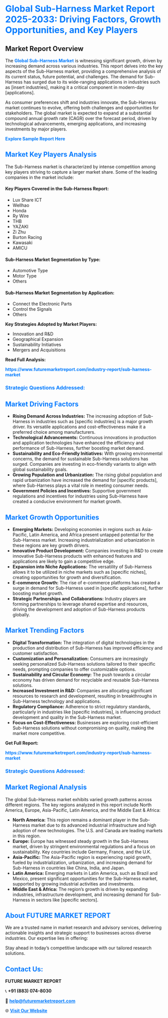<h1 style="color: #007BFF;">Global Sub-Harness Market Report 2025-2033: Driving Factors, Growth Opportunities, and Key Players</h1>

<section id="overview">
<h2>Market Report Overview</h2>
<p>The <a href="https://www.futuremarketreport.com/industry-report/sub-harness-market" style="color: #007BFF; text-decoration: none;"><strong>Global Sub-Harness Market</strong></a> is witnessing significant growth, driven by increasing demand across various industries. This report delves into the key aspects of the Sub-Harness market, providing a comprehensive analysis of its current status, future potential, and challenges. The demand for Sub-Harness has surged due to its wide-ranging applications in industries such as [insert industries], making it a critical component in modern-day [applications].</p>
<p>As consumer preferences shift and industries innovate, the Sub-Harness market continues to evolve, offering both challenges and opportunities for stakeholders. The global market is expected to expand at a substantial compound annual growth rate (CAGR) over the forecast period, driven by technological advancements, emerging applications, and increasing investments by major players.</p>
</section>

<section id="overview">
<p><a href="https://www.futuremarketreport.com/request-sample/reportId=115668" style="color: #007BFF; text-decoration: none;"><strong>Explore Sample Report Here</strong></a></p>
</section>

<section id="key-players">
<h2 style="color: #007BFF;">Market Key Players Analysis</h2>
<p>The Sub-Harness market is characterized by intense competition among key players striving to capture a larger market share. Some of the leading companies in the market include:</p>
<h4>Key Players Covered in the Sub-Harness Report:</h4>
<ul><li>Lux Share ICT</li><li>Wellhao</li><li>Honda</li><li>Ry Wire</li><li>THB</li><li>YAZAKI</li><li>Zi Zhu</li><li>Burton Racing</li><li>Kawasaki</li><li>AMICU</li></ul>
<h4>Sub-Harness Market Segmentation by Type:</h4>
<ul><li>Automotive Type</li><li>Motor Type</li><li>Others</li></ul>

<h4>Sub-Harness Market Segmentation by Application:</h4>
<ul><li>Connect the Electronic Parts</li><li>Control the Signals</li><li>Others</li></ul>
<p><strong>Key Strategies Adopted by Market Players:</strong></p>
<ul>
<li>Innovation and R&D</li>
<li>Geographical Expansion</li>
<li>Sustainability Initiatives</li>
<li>Mergers and Acquisitions</li>
</ul>
</section>

<section>
<p><strong>Read Full Analysis: </strong></p><a href="https://www.futuremarketreport.com/industry-report/sub-harness-market" style="color: #007BFF; text-decoration: none;"><strong>https://www.futuremarketreport.com/industry-report/sub-harness-market</strong></a>
<h3 style="color: #007BFF;">Strategic Questions Addressed:</h3>
</section>

<section id="driving-factors">
<h2 style="color: #007BFF;">Market Driving Factors</h2>
<ul>
<li><strong>Rising Demand Across Industries:</strong> The increasing adoption of Sub-Harness in industries such as [specific industries] is a major growth driver. Its versatile applications and cost-effectiveness make it a preferred choice among manufacturers.</li>
<li><strong>Technological Advancements:</strong> Continuous innovations in production and application technologies have enhanced the efficiency and performance of Sub-Harness, further boosting market demand.</li>
<li><strong>Sustainability and Eco-Friendly Initiatives:</strong> With growing environmental concerns, the demand for sustainable Sub-Harness solutions has surged. Companies are investing in eco-friendly variants to align with global sustainability goals.</li>
<li><strong>Growing Population and Urbanization:</strong> The rising global population and rapid urbanization have increased the demand for [specific products], where Sub-Harness plays a vital role in meeting consumer needs.</li>
<li><strong>Government Policies and Incentives:</strong> Supportive government regulations and incentives for industries using Sub-Harness have created a conducive environment for market growth.</li>
</ul>
</section>

<section id="growth-opportunities">
<h2 style="color: #007BFF;">Market Growth Opportunities</h2>
<ul>
<li><strong>Emerging Markets:</strong> Developing economies in regions such as Asia-Pacific, Latin America, and Africa present untapped potential for the Sub-Harness market. Increasing industrialization and urbanization in these regions are key growth drivers.</li>
<li><strong>Innovative Product Development:</strong> Companies investing in R&D to create innovative Sub-Harness products with enhanced features and applications are likely to gain a competitive edge.</li>
<li><strong>Expansion into Niche Applications:</strong> The versatility of Sub-Harness allows it to be utilized in niche markets such as [specific niches], creating opportunities for growth and diversification.</li>
<li><strong>E-commerce Growth:</strong> The rise of e-commerce platforms has created a surge in demand for Sub-Harness used in [specific applications], further boosting market growth.</li>
<li><strong>Strategic Partnerships and Collaborations:</strong> Industry players are forming partnerships to leverage shared expertise and resources, driving the development and adoption of Sub-Harness products globally.</li>
</ul>
</section>

<section id="trending-factors">
<h2 style="color: #007BFF;">Market Trending Factors</h2>
<ul>
<li><strong>Digital Transformation:</strong> The integration of digital technologies in the production and distribution of Sub-Harness has improved efficiency and customer satisfaction.</li>
<li><strong>Customization and Personalization:</strong> Consumers are increasingly seeking personalized Sub-Harness solutions tailored to their specific needs, prompting companies to offer customizable options.</li>
<li><strong>Sustainability and Circular Economy:</strong> The push towards a circular economy has driven demand for recyclable and reusable Sub-Harness solutions.</li>
<li><strong>Increased Investment in R&D:</strong> Companies are allocating significant resources to research and development, resulting in breakthroughs in Sub-Harness technology and applications.</li>
<li><strong>Regulatory Compliance:</strong> Adherence to strict regulatory standards, particularly in industries like [specific industries], is influencing product development and quality in the Sub-Harness market.</li>
<li><strong>Focus on Cost-Effectiveness:</strong> Businesses are exploring cost-efficient Sub-Harness solutions without compromising on quality, making the market more competitive.</li>
</ul>
</section>

<section>
<p><strong>Get Full Report: </strong></p><a href="https://www.futuremarketreport.com/industry-report/sub-harness-market" style="color: #007BFF; text-decoration: none;"><strong>https://www.futuremarketreport.com/industry-report/sub-harness-market</strong></a>
<h3 style="color: #007BFF;">Strategic Questions Addressed:</h3>
</section>


<section id="regional-analysis">
<h2 style="color: #007BFF;">Market Regional Analysis</h2>
<p>The global Sub-Harness market exhibits varied growth patterns across different regions. The key regions analyzed in this report include North America, Europe, Asia-Pacific, Latin America, and the Middle East & Africa:</p>
<ul>
<li><strong>North America:</strong> This region remains a dominant player in the Sub-Harness market due to its advanced industrial infrastructure and high adoption of new technologies. The U.S. and Canada are leading markets in this region.</li>
<li><strong>Europe:</strong> Europe has witnessed steady growth in the Sub-Harness market, driven by stringent environmental regulations and a focus on sustainability. Key countries include Germany, France, and the U.K.</li>
<li><strong>Asia-Pacific:</strong> The Asia-Pacific region is experiencing rapid growth, fueled by industrialization, urbanization, and increasing demand for Sub-Harness in countries like China, India, and Japan.</li>
<li><strong>Latin America:</strong> Emerging markets in Latin America, such as Brazil and Mexico, present significant opportunities for the Sub-Harness market, supported by growing industrial activities and investments.</li>
<li><strong>Middle East & Africa:</strong> The region’s growth is driven by expanding industries, infrastructure development, and increasing demand for Sub-Harness in sectors like [specific sectors].</li>
</ul>
</section>

<footer>
<h2 style="color: #007BFF;">About FUTURE MARKET REPORT</h2>
<p>We are a trusted name in market research and advisory services, delivering actionable insights and strategic support to businesses across diverse industries. Our expertise lies in offering:</p>

<p>Stay ahead in today’s competitive landscape with our tailored research solutions.</p>

<h2 style="color: #007BFF;">Contact Us:</h2>
<p><strong>FUTURE MARKET REPORT</strong></p>
<p>📞 <strong>+91 (883) 074-8030</strong></p>
<p>📧 <strong><a href="mailto:help@futuremarketreport.com" style="color: #007BFF;">help@futuremarketreport.com</a></strong></p>
<p>🌐 <strong><a href="https://www.futuremarketreport.com/" style="color: #007BFF;">Visit Our Website</a></strong></p>
</footer>
